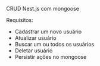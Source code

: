 CRUD Nest.js com mongoose

Requisitos:

- Cadastrar um novo usuário
- Atualizar usuário
- Buscar um ou todos os usuários
- Deletar usuário
- Persistir ações no mongoose

